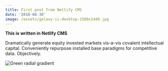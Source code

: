 ```yaml
---
title: First post from Netlify CMS
date: '2018-08-30'
image: /assets/galaxy-ii-desktop-2560x1440.jpg
---
```

**This is written in Netlify CMS**

Dramatically generate equity invested markets vis-a-vis covalent intellectual capital. Conveniently repurpose installed base paradigms for competitive data. Objectively.

![Green radial gradient](/assets/green-gradient-4.jpg)
